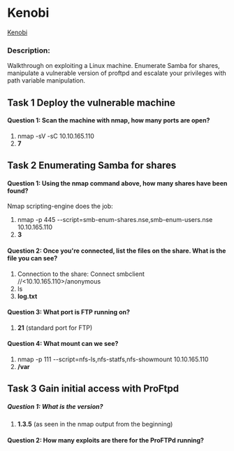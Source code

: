 # Kenobi

[Kenobi](https://tryhackme.com/room/kenobi) 

### Description:
Walkthrough on exploiting a Linux machine. Enumerate Samba for shares, manipulate a vulnerable version of proftpd and escalate your privileges with path variable manipulation.

## Task 1 Deploy the vulnerable machine

#### Question 1: Scan the machine with nmap, how many ports are open?

 1) nmap -sV -sC 10.10.165.110  
 2) **7**

## Task 2 Enumerating Samba for shares

#### Question 1: Using the nmap command above, how many shares have been found?

Nmap scripting-engine does the job: 

 1) nmap -p 445 --script=smb-enum-shares.nse,smb-enum-users.nse 10.10.165.110
 2) **3**

#### Question 2: Once you're connected, list the files on the share. What is the file you can see?

 1) Connection to the share: Connect smbclient //<10.10.165.110>/anonymous
 2) ls
 3) **log.txt**

#### Question 3: What port is FTP running on?

 1) **21** (standard port for FTP)

#### Question 4: What mount can we see?

 1) nmap -p 111 --script=nfs-ls,nfs-statfs,nfs-showmount 10.10.165.110
 2) **/var**

## Task 3 Gain initial access with ProFtpd
 
##### Question 1: What is the version?

 1) **1.3.5** (as seen in the nmap output from the beginning)

#### Question 2: How many exploits are there for the ProFTPd running?


